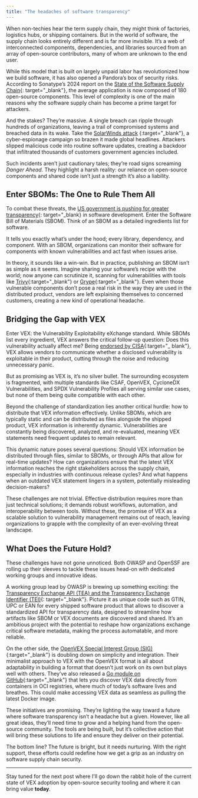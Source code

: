 ```yaml
---
title: "The headaches of software transparency"
---
```


When non-techies hear the term supply chain, they might think of factories, logistics hubs, or shipping containers. But
in the world of software, the supply chain looks entirely different and is far more invisible. It’s a web of
interconnected components, dependencies, and libraries sourced from an array of open-source contributors, many of whom
are unknown to the end user.

While this model that is built on largely unpaid labor has revolutionized how we build software, it has also opened a
Pandora’s box of security risks. According to Sonatype’s 2024 report on
the [State of the Software Supply Chain](https://www.sonatype.com/state-of-the-software-supply-chain/introduction){:
target="_blank"}, the average application is now composed of 180 open-source components. This level of complexity is one
of the main reasons why the software supply chain has become a prime target for attackers.

And the stakes? They’re massive. A single breach can ripple through hundreds of organizations, leaving a trail of
compromised systems and breached data in its wake. Take
the [SolarWinds attack](https://www.ncsc.gov.uk/collection/ncsc-annual-review-2021/the-threat/solarwinds)
{:target="_blank"}, a cyber-espionage campaign so brazen it made global headlines. Attackers slipped malicious code into
routine software updates, creating a backdoor that infiltrated thousands of customers government agencies included.

Such incidents aren’t just cautionary tales; they’re road signs screaming _Danger Ahead_. They highlight a harsh
reality:
our reliance on open-source components and shared code isn’t just a strength it’s also a liability.

## Enter SBOMs: The One to Rule Them All

To combat these threats,
the [US government is pushing for greater transparency](https://www.whitehouse.gov/briefing-room/presidential-actions/2021/05/12/executive-order-on-improving-the-nations-cybersecurity/){:
target="_blank} in software development. Enter the Software Bill of Materials (SBOM). Think of an SBOM as a detailed
ingredients list for software.

It tells you exactly what’s under the hood; every library, dependency, and component. With an SBOM, organizations can
monitor their software for components with known vulnerabilities and act fast when issues arise.

In theory, it sounds like a win-win. But in practice, publishing an SBOM isn’t as simple as it seems. Imagine sharing
your software’s recipe with the world; now anyone can scrutinize it, scanning for vulnerabilities with tools
like [Trivy](https://trivy.dev/){:target="_blank"} or [Grype](https://github.com/anchore/grype){:target="_blank"}. Even
when those vulnerable components don’t pose a real risk in the way they are used in the distributed product, vendors are
left explaining themselves to concerned customers, creating a new kind of operational headache.

## Bridging the Gap with VEX

Enter VEX: the Vulnerability Exploitability eXchange standard. While SBOMs list every ingredient, VEX answers the
critical follow-up question: Does this vulnerability actually affect me?
Being [endorsed by CISA](https://www.cisa.gov/sites/default/files/2023-01/VEX_Status_Justification_Jun22.pdf){:target="_
blank"}, VEX allows vendors to communicate whether a disclosed vulnerability is exploitable in their product, cutting
through the noise and reducing unnecessary panic.

But as promising as VEX is, it’s no silver bullet. The surrounding ecosystem is fragmented, with multiple standards like
CSAF, OpenVEX, CycloneDX Vulnerabilities, and SPDX Vulnerability Profiles all serving similar use cases, but none of
them being quite compatible with each other.

Beyond the challenge of standardization lies another critical hurdle: how to distribute that VEX information
effectively. Unlike SBOMs, which are typically static and can be distributed as files alongside the shipped product, VEX
information is inherently dynamic. Vulnerabilities are constantly being discovered, analyzed, and re-evaluated, meaning
VEX statements need frequent updates to remain relevant.

This dynamic nature poses several questions: Should VEX information be distributed through files, similar to SBOMs, or
through APIs that allow for real-time updates? How can organizations ensure that the latest VEX information reaches the
right stakeholders across the supply chain, especially in industries with continuous release cycles? And what happens
when an outdated VEX statement lingers in a system, potentially misleading decision-makers?

These challenges are not trivial. Effective distribution requires more than just technical solutions; it demands robust
workflows, automation, and interoperability between tools. Without these, the promise of VEX as a scalable solution to
vulnerability management remains out of reach, leaving organizations to grapple with the complexity of an ever-evolving
threat landscape.

## What Does the Future Hold?

These challenges have not gone unnoticed. Both OWASP and OpenSSF are rolling up their sleeves to tackle these issues
head-on with dedicated working groups and innovative ideas.

A working group lead by OWASP is brewing up something exciting:
the [Transparency Exchange API (TEA) and the Transparency Exchange Identifier (TEI)](https://github.com/CycloneDX/transparency-exchange-api){:
target="_blank"}. Picture it as unique code such as GTIN, UPC or EAN for every shipped software product that allows to
discover a standardized API for transparency data, designed to streamline how artifacts like SBOM or VEX documents are
discovered and shared. It’s an ambitious project with the potential to reshape how organizations exchange critical
software metadata, making the process automatable, and more reliable.

On the other side, the [OpenVEX Special Interest Group (SIG)](https://github.com/ossf/OpenVEX){:target="_blank"} is
doubling down on simplicity and integration. Their minimalist approach to VEX with the OpenVEX format is all about
adaptability in building a format that doesn’t just work on its own but plays well with others. They’ve also released
a [Go module on GitHub](https://github.com/openvex/discovery){:target="_blank"} that lets you discover VEX data directly
from containers in OCI registries, where much of today’s software lives and breathes. This could make accessing VEX data
as seamless as pulling the latest Docker image.

These initiatives are promising. They’re lighting the way toward a future where software transparency isn’t a headache
but a given. However, like all great ideas, they’ll need time to grow and a helping hand from the open-source community.
The tools are being built, but it’s collective action that will bring these solutions to life and ensure they deliver on
their potential.

The bottom line? The future is bright, but it needs nurturing. With the right support, these efforts could redefine how
we get a grip as an industry on software supply chain security.

---

Stay tuned for the next post where I'll go down the rabbit hole of the current state of VEX adoption by open-source
security tooling and where it can bring value **today**.
